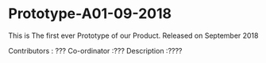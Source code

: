 # Prototype-A01-09-2018
This is The first ever Prototype of our Product. Released on September 2018

Contributors : ???
Co-ordinator :???
Description :????


